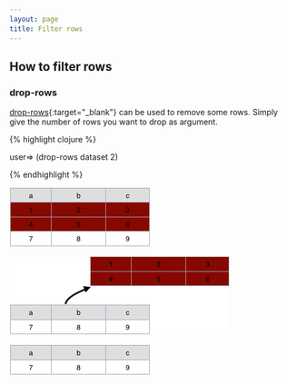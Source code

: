 ```yaml
---
layout: page
title: Filter rows
---
```


## How to filter rows

### drop-rows

[drop-rows](http://api.grafter.org/0.2/grafter.tabular.html#var-drop-rows){:target="_blank"} can be used to remove some rows. Simply give the number of rows you want to drop as argument.

{% highlight clojure %}

user=> (drop-rows dataset 2)

{% endhighlight %}

![Data Screenshot](/assets/230_filter_raws_1.png)

![Data Screenshot](/assets/230_filter_raws_2.png)

![Data Screenshot](/assets/230_filter_raws_3.png)
